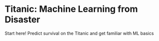 # Titanic: Machine Learning from Disaster
Start here! Predict survival on the Titanic and get familiar with ML basics
